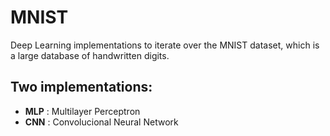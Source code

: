 # MNIST
Deep Learning implementations to iterate over the MNIST dataset, which is a large database of handwritten digits.

## Two implementations:
- **MLP** : Multilayer Perceptron
- **CNN** : Convolucional Neural Network